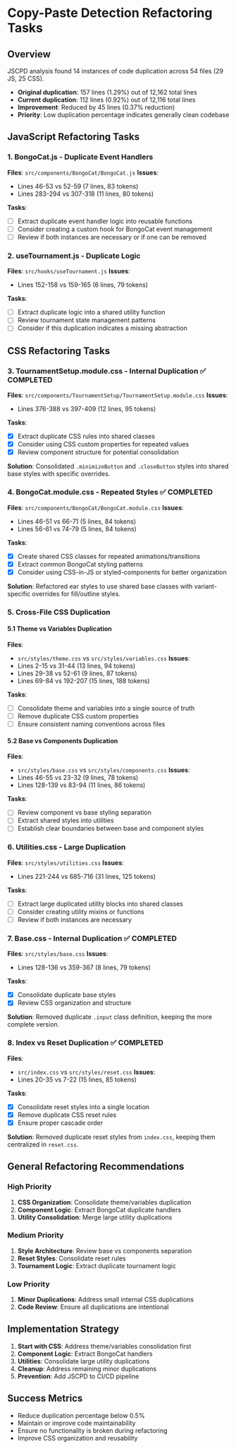 # Copy-Paste Detection Refactoring Tasks

## Overview
JSCPD analysis found 14 instances of code duplication across 54 files (29 JS, 25 CSS).
- **Original duplication**: 157 lines (1.29%) out of 12,162 total lines
- **Current duplication**: 112 lines (0.92%) out of 12,116 total lines
- **Improvement**: Reduced by 45 lines (0.37% reduction)
- **Priority**: Low duplication percentage indicates generally clean codebase

## JavaScript Refactoring Tasks

### 1. BongoCat.js - Duplicate Event Handlers
**Files**: `src/components/BongoCat/BongoCat.js`
**Issues**: 
- Lines 46-53 vs 52-59 (7 lines, 83 tokens)
- Lines 283-294 vs 307-318 (11 lines, 80 tokens)

**Tasks**:
- [ ] Extract duplicate event handler logic into reusable functions
- [ ] Consider creating a custom hook for BongoCat event management
- [ ] Review if both instances are necessary or if one can be removed

### 2. useTournament.js - Duplicate Logic
**Files**: `src/hooks/useTournament.js`
**Issues**:
- Lines 152-158 vs 159-165 (6 lines, 79 tokens)

**Tasks**:
- [ ] Extract duplicate logic into a shared utility function
- [ ] Review tournament state management patterns
- [ ] Consider if this duplication indicates a missing abstraction

## CSS Refactoring Tasks

### 3. TournamentSetup.module.css - Internal Duplication ✅ COMPLETED
**Files**: `src/components/TournamentSetup/TournamentSetup.module.css`
**Issues**:
- Lines 376-388 vs 397-409 (12 lines, 95 tokens)

**Tasks**:
- [x] Extract duplicate CSS rules into shared classes
- [x] Consider using CSS custom properties for repeated values
- [x] Review component structure for potential consolidation

**Solution**: Consolidated `.minimizeButton` and `.closeButton` styles into shared base styles with specific overrides.

### 4. BongoCat.module.css - Repeated Styles ✅ COMPLETED
**Files**: `src/components/BongoCat/BongoCat.module.css`
**Issues**:
- Lines 46-51 vs 66-71 (5 lines, 84 tokens)
- Lines 56-61 vs 74-79 (5 lines, 84 tokens)

**Tasks**:
- [x] Create shared CSS classes for repeated animations/transitions
- [x] Extract common BongoCat styling patterns
- [x] Consider using CSS-in-JS or styled-components for better organization

**Solution**: Refactored ear styles to use shared base classes with variant-specific overrides for fill/outline styles.

### 5. Cross-File CSS Duplication

#### 5.1 Theme vs Variables Duplication
**Files**: 
- `src/styles/theme.css` vs `src/styles/variables.css`
**Issues**:
- Lines 2-15 vs 31-44 (13 lines, 94 tokens)
- Lines 29-38 vs 52-61 (9 lines, 87 tokens)
- Lines 69-84 vs 192-207 (15 lines, 188 tokens)

**Tasks**:
- [ ] Consolidate theme and variables into a single source of truth
- [ ] Remove duplicate CSS custom properties
- [ ] Ensure consistent naming conventions across files

#### 5.2 Base vs Components Duplication
**Files**:
- `src/styles/base.css` vs `src/styles/components.css`
**Issues**:
- Lines 46-55 vs 23-32 (9 lines, 78 tokens)
- Lines 128-139 vs 83-94 (11 lines, 86 tokens)

**Tasks**:
- [ ] Review component vs base styling separation
- [ ] Extract shared styles into utilities
- [ ] Establish clear boundaries between base and component styles

### 6. Utilities.css - Large Duplication
**Files**: `src/styles/utilities.css`
**Issues**:
- Lines 221-244 vs 685-716 (31 lines, 125 tokens)

**Tasks**:
- [ ] Extract large duplicated utility blocks into shared classes
- [ ] Consider creating utility mixins or functions
- [ ] Review if both instances are necessary

### 7. Base.css - Internal Duplication ✅ COMPLETED
**Files**: `src/styles/base.css`
**Issues**:
- Lines 128-136 vs 359-367 (8 lines, 79 tokens)

**Tasks**:
- [x] Consolidate duplicate base styles
- [x] Review CSS organization and structure

**Solution**: Removed duplicate `.input` class definition, keeping the more complete version.

### 8. Index vs Reset Duplication ✅ COMPLETED
**Files**:
- `src/index.css` vs `src/styles/reset.css`
**Issues**:
- Lines 20-35 vs 7-22 (15 lines, 85 tokens)

**Tasks**:
- [x] Consolidate reset styles into a single location
- [x] Remove duplicate CSS reset rules
- [x] Ensure proper cascade order

**Solution**: Removed duplicate reset styles from `index.css`, keeping them centralized in `reset.css`.

## General Refactoring Recommendations

### High Priority
1. **CSS Organization**: Consolidate theme/variables duplication
2. **Component Logic**: Extract BongoCat duplicate handlers
3. **Utility Consolidation**: Merge large utility duplications

### Medium Priority
1. **Style Architecture**: Review base vs components separation
2. **Reset Styles**: Consolidate reset rules
3. **Tournament Logic**: Extract duplicate tournament logic

### Low Priority
1. **Minor Duplications**: Address small internal CSS duplications
2. **Code Review**: Ensure all duplications are intentional

## Implementation Strategy

1. **Start with CSS**: Address theme/variables consolidation first
2. **Component Logic**: Extract BongoCat handlers
3. **Utilities**: Consolidate large utility duplications
4. **Cleanup**: Address remaining minor duplications
5. **Prevention**: Add JSCPD to CI/CD pipeline

## Success Metrics
- Reduce duplication percentage below 0.5%
- Maintain or improve code maintainability
- Ensure no functionality is broken during refactoring
- Improve CSS organization and reusability